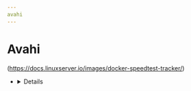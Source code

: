 ```yaml
---
avahi
---
```


# Avahi

(https://docs.linuxserver.io/images/docker-speedtest-tracker/)

- <details>
      <h3>WebUI Dashboard</h3>
      <img src="resources/screenshots/speedtest-tracker.webp" alt="speedtest-tracker ui screenshot"/>
      <img alt="x64 Version" src="https://img.shields.io/docker/v/linuxserver/speedtest-tracker/latest?arch=amd64&label=x64">
      <img alt="Arm64 Version" src="https://img.shields.io/docker/v/linuxserver/speedtest-tracker/latest?arch=arm64&label=arm64">
    </details>

